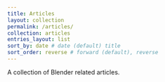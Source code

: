 ```yaml
---
title: Articles
layout: collection
permalink: /articles/
collection: articles
entries_layout: list
sort_by: date # date (default) title
sort_order: reverse # forward (default), reverse
---
```


A collection of Blender related articles.